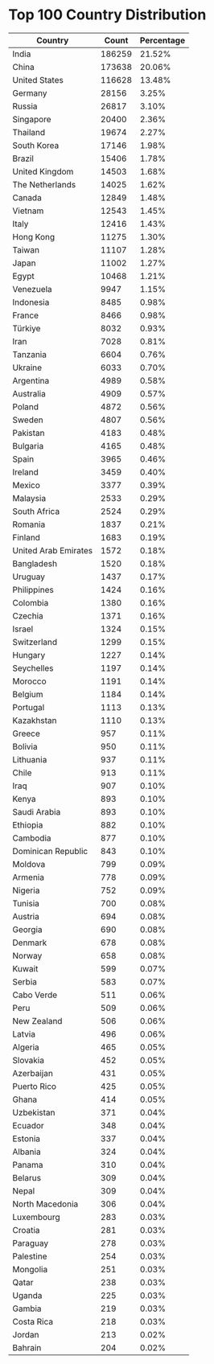 # Top 100 Country Distribution
| Country | Count | Percentage |
|----|----|----|
| India | 186259 | 21.52% |
| China | 173638 | 20.06% |
| United States | 116628 | 13.48% |
| Germany | 28156 | 3.25% |
| Russia | 26817 | 3.10% |
| Singapore | 20400 | 2.36% |
| Thailand | 19674 | 2.27% |
| South Korea | 17146 | 1.98% |
| Brazil | 15406 | 1.78% |
| United Kingdom | 14503 | 1.68% |
| The Netherlands | 14025 | 1.62% |
| Canada | 12849 | 1.48% |
| Vietnam | 12543 | 1.45% |
| Italy | 12416 | 1.43% |
| Hong Kong | 11275 | 1.30% |
| Taiwan | 11107 | 1.28% |
| Japan | 11002 | 1.27% |
| Egypt | 10468 | 1.21% |
| Venezuela | 9947 | 1.15% |
| Indonesia | 8485 | 0.98% |
| France | 8466 | 0.98% |
| Türkiye | 8032 | 0.93% |
| Iran | 7028 | 0.81% |
| Tanzania | 6604 | 0.76% |
| Ukraine | 6033 | 0.70% |
| Argentina | 4989 | 0.58% |
| Australia | 4909 | 0.57% |
| Poland | 4872 | 0.56% |
| Sweden | 4807 | 0.56% |
| Pakistan | 4183 | 0.48% |
| Bulgaria | 4165 | 0.48% |
| Spain | 3965 | 0.46% |
| Ireland | 3459 | 0.40% |
| Mexico | 3377 | 0.39% |
| Malaysia | 2533 | 0.29% |
| South Africa | 2524 | 0.29% |
| Romania | 1837 | 0.21% |
| Finland | 1683 | 0.19% |
| United Arab Emirates | 1572 | 0.18% |
| Bangladesh | 1520 | 0.18% |
| Uruguay | 1437 | 0.17% |
| Philippines | 1424 | 0.16% |
| Colombia | 1380 | 0.16% |
| Czechia | 1371 | 0.16% |
| Israel | 1324 | 0.15% |
| Switzerland | 1299 | 0.15% |
| Hungary | 1227 | 0.14% |
| Seychelles | 1197 | 0.14% |
| Morocco | 1191 | 0.14% |
| Belgium | 1184 | 0.14% |
| Portugal | 1113 | 0.13% |
| Kazakhstan | 1110 | 0.13% |
| Greece | 957 | 0.11% |
| Bolivia | 950 | 0.11% |
| Lithuania | 937 | 0.11% |
| Chile | 913 | 0.11% |
| Iraq | 907 | 0.10% |
| Kenya | 893 | 0.10% |
| Saudi Arabia | 893 | 0.10% |
| Ethiopia | 882 | 0.10% |
| Cambodia | 877 | 0.10% |
| Dominican Republic | 843 | 0.10% |
| Moldova | 799 | 0.09% |
| Armenia | 778 | 0.09% |
| Nigeria | 752 | 0.09% |
| Tunisia | 700 | 0.08% |
| Austria | 694 | 0.08% |
| Georgia | 690 | 0.08% |
| Denmark | 678 | 0.08% |
| Norway | 658 | 0.08% |
| Kuwait | 599 | 0.07% |
| Serbia | 583 | 0.07% |
| Cabo Verde | 511 | 0.06% |
| Peru | 509 | 0.06% |
| New Zealand | 506 | 0.06% |
| Latvia | 496 | 0.06% |
| Algeria | 465 | 0.05% |
| Slovakia | 452 | 0.05% |
| Azerbaijan | 431 | 0.05% |
| Puerto Rico | 425 | 0.05% |
| Ghana | 414 | 0.05% |
| Uzbekistan | 371 | 0.04% |
| Ecuador | 348 | 0.04% |
| Estonia | 337 | 0.04% |
| Albania | 324 | 0.04% |
| Panama | 310 | 0.04% |
| Belarus | 309 | 0.04% |
| Nepal | 309 | 0.04% |
| North Macedonia | 306 | 0.04% |
| Luxembourg | 283 | 0.03% |
| Croatia | 281 | 0.03% |
| Paraguay | 278 | 0.03% |
| Palestine | 254 | 0.03% |
| Mongolia | 251 | 0.03% |
| Qatar | 238 | 0.03% |
| Uganda | 225 | 0.03% |
| Gambia | 219 | 0.03% |
| Costa Rica | 218 | 0.03% |
| Jordan | 213 | 0.02% |
| Bahrain | 204 | 0.02% |
